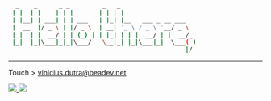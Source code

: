 ```sh
  _    _      _ _         _   _                     
 | |  | |    | | |       | | | |                    
 | |__| | ___| | | ___   | |_| |__   ___ _ __ ___   
 |  __  |/ _ \ | |/ _ \  | __| '_ \ / _ \ '__/ _ \  
 | |  | |  __/ | | (_) | | |_| | | |  __/ | |  __/_ 
 |_|  |_|\___|_|_|\___/   \__|_| |_|\___|_|  \___( )
                                                 |/ 
```
---

Touch > vinicius.dutra@beadev.net  

<a target="_blank" href="https://www.linkedin.com/in/vinicius-morais-dutra-5260bb116/">
  <img src="https://img.shields.io/badge/-LinkedIn-blue?style=flat-square&logo=Linkedin&logoColor=white&link=https://www.linkedin.com/in/vinicius-morais-dutra-5260bb116/" />
</a>

<a target="_blank" href="https://beadev.net">
  <img src="https://img.shields.io/badge/blog-beadev.net-black" />
</a>
